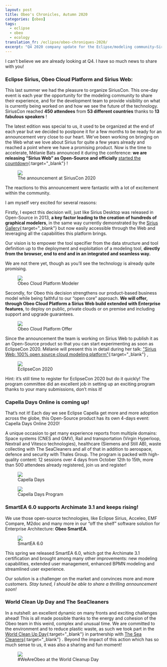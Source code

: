 ```yaml
---
layout: post
title: Obeo's Chronicles, Autumn 2020
categories: [obeo]
tags:
  - eclipse
  - obeo
  - ecology
translation_fr: /eclipse/obeo-chroniques-2020/
excerpt: "Q4 2020 company update for the Eclipse/modeling community—Sirius Web’s open‑source reveal, Capella Days, and why it matters for tool builders now."
---
```


I can’t believe we are already looking at Q4. I have so much news to share with you!

### Eclipse Sirius, Obeo Cloud Platform and Sirius Web:

This last summer we had the pleasure to organize SiriusCon. This one-day event is each year the opportunity for the modeling community to share their experience, and for the development team to provide visibility on what is currently being worked on and how we see the future of the technology. SiriusCon reached **450 attendees** from **53 different countries** thanks to **13 fabulous speakers** !

The latest edition was special to us, it used to be organized at the end of each year but we decided to postpone it for a few months to be ready for an announcement very close to our heart. We’ve been working on bringing on the Web what we love about Sirius for quite a few years already and reached a point where we have a promising product. Now is the time to accelerate, Mélanie Bats announced it during the conference: **we are releasing “Sirius Web” as Open-Source and officially** [started the countdown](https://blog.obeosoft.com/fr/sirius-ii-mission){:target="_blank"} !


<figure>
    <a href="{{ site.url }}/images/blog/chronicles/siriuscon.png"><img src="{{ site.url }}/images/blog/chronicles/siriuscon.png"></a>  
    <figcaption>The announcement at SiriusCon 2020</figcaption>
</figure>

The reactions to this announcement were fantastic with a lot of excitement within the community.


I am myself very excited for several reasons:


Firstly, I expect this decision will, just like Sirius Desktop was released in Open-Source in 2013, **a key factor leading to the creation of hundreds of graphical modelers**, in the same way currently demonstrated by the [Sirius Gallery](https://www.eclipse.dev/sirius/gallery.html){:target="_blank"} but now easily accessible through the Web and leveraging all the capabilities this platform brings. 



Our vision is to empower the tool specifier from the data structure and tool definition up to the deployment and exploitation of a modeling tool, **directly from the browser, end to end and in an integrated and seamless way.** 



We are not there yet, though as you’ll see the technology is already quite promising.

<figure>
    <a href="{{ site.url }}/images/blog/chronicles/ocp.png"><img src="{{ site.url }}/images/blog/chronicles/ocp.png"></a>  
    <figcaption>Obeo Cloud Platform Modeler</figcaption>
</figure>


Secondly, for Obeo this decision strengthens our product-based business model while being faithful to our “open core” approach. **We will offer, through Obeo Cloud Platform a Sirius Web build extended with Enterprise features**, to deploy on public, private clouds or on premise and including support and upgrade guarantees.


<figure>
    <a href="{{ site.url }}/images/blog/chronicles/ocp-offer.png"><img src="{{ site.url }}/images/blog/chronicles/ocp-offer.png"></a>  
    <figcaption>Obeo Cloud Platform Offer</figcaption>
</figure>


Since the announcement the team is working on Sirius Web to publish it as an Open-Source product so that you can start experimenting as soon as EclipseCon 2020. Mélanie will present this in detail during her talk: ["Sirius Web: 100% open source cloud modeling platform"](https://www.eclipsecon.org/node/3210){:target="_blank"} , 



<figure>
    <a href="{{ site.url }}/images/blog/chronicles/ece.png"><img src="{{ site.url }}/images/blog/chronicles/ece.png"></a>  
    <figcaption>EclipseCon 2020</figcaption>
</figure>


Hint: it’s still time to register for EclipseCon 2020 but do it quickly! The program committee did an excellent job in setting up an exciting program thanks to your many submissions, don’t miss it!

### Capella Days Online is coming up!

That’s not it! Each day we see Eclipse Capella get more and more adoption across the globe, this Open-Source product has its own 4-days event: Capella Days Online 2020!

A unique occasion to get many experience reports from multiple domains: Space systems (CNES and GMV), Rail and transportation (Virgin Hyperloop, Nextrail and Vitesco technologies), healthcare (Siemens and Still AB), waste collecting with The SeaCleaners and all of that in addition to aerospace, defence and security with Thales Group. The program is packed with high-quality content: 12 sessions over 4 days from October 12th to 15th, more than 500 attendees already registered, join us and register!

<figure>
    <a href="https://www.eclipse.dev/capella/capella_days_2020.html"><img src="{{ site.url }}/images/blog/chronicles/cadays.png"></a>  
    <figcaption>Capella Days</figcaption>
</figure>

<figure>
    <a href="{{ site.url }}/images/blog/chronicles/cadays-program.png"><img src="{{ site.url }}/images/blog/chronicles/cadays-program.png"></a>  
    <figcaption>Capella Days Program</figcaption>
</figure>

###  SmartEA 6.0 supports Archimate 3.1 and keeps rising!

We use those open-source technologies, like Eclipse Sirius, Acceleo, EMF Compare, M2doc and many more in our “off the shelf” software solution for Enterprise Architecture: **Obeo SmartEA**.

<figure>
    <a href="https://www.obeosmartea.com/en/"><img src="{{ site.url }}/images/blog/chronicles/smartea.png"></a>  
    <figcaption>SmartEA 6.0</figcaption>
</figure>

This spring we released SmartEA 6.0, which got the Archimate 3.1 certification and brought among many other improvements: new modeling capabilities, extended user management, enhanced BPMN modeling and streamlined user experience.

Our solution is a challenger on the market and convinces more and more customers. *Stay tuned, I should be able to share a thrilling announcement soon!*


###  World Clean Up Day and The SeaCleaners

In a nutshell: an excellent dynamic on many fronts and exciting challenges ahead!
This is all made possible thanks to the energy and cohesion of the Obeo team in this weird, complex and unusual time. We are committed to the environment and to reduce plastic waste, as such we took part in the [World Clean Up Day](https://www.worldcleanupday.fr/){:target="_blank"}  in partnership with [The Sea Cleaners](https://www.theseacleaners.org/){:target="_blank"} . Beyond the impact of this action which has so much sense to us, it was also a sharing and fun moment!

<figure>
    <a href="{{ site.url }}/images/blog/chronicles/wcd.png"><img src="{{ site.url }}/images/blog/chronicles/wcd.png"></a>  
    <figcaption>#WeAreObeo at the World Cleanup Day</figcaption>
</figure>
